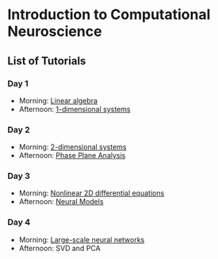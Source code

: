 # Introduction to Computational Neuroscience


## List of Tutorials


### Day 1

- Morning: [Linear algebra](https://colab.research.google.com/drive/1N6bhVuEH1toCFQopmJ4x9yLXr6k-4l5X?usp=sharing)
- Afternoon: [1-dimensional systems](https://colab.research.google.com/drive/1RkwTCausDIwKtazuW4MoJvCAoNCHO6B-)

### Day 2

- Morning: [2-dimensional systems](https://colab.research.google.com/drive/1s3wxVc4zPe708eAUTHdivhShfjIszqLK?usp=sharing)
- Afternoon: [Phase Plane Analysis](https://drive.google.com/file/d/1CP3UiUfmyd2npNQO7qzwYo8t0-2UJfvW/view?usp=sharing)


### Day 3

- Morning:  [Nonlinear 2D differential equations](https://colab.research.google.com/drive/1LZ-oCGw7xN27XzTHM6MRoamwH6JgYLXK?usp=sharing)
- Afternoon: [Neural Models](https://drive.google.com/file/d/1V7NQ0xtDpQ4HnGiaUUgrLsGiKO9_s_xL/view?usp=sharing)


### Day 4

- Morning: [Large-scale neural networks](https://colab.research.google.com/drive/1Fcbzx2CTJsM2UAe4bsExjsiTAbtHdm84?usp=sharing)
- Afternoon: SVD and PCA

